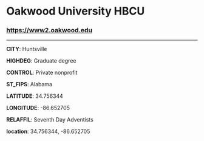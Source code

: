 # Oakwood University HBCU
### https://www2.oakwood.edu
---
**CITY**: Huntsville

**HIGHDEG**: Graduate degree

**CONTROL**: Private nonprofit

**ST_FIPS**: Alabama

**LATITUDE**: 34.756344

**LONGITUDE**: -86.652705

**RELAFFIL**: Seventh Day Adventists

**location**: 34.756344, -86.652705